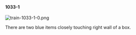 #### 1033-1
![train-1033-1-0.png](https://github.com/lil-lab/nlvr/raw/master/nlvr/train/images/67/train-1033-1-0.png "train-1033-1-0.png")

There are two blue items closely touching right wall of a box.